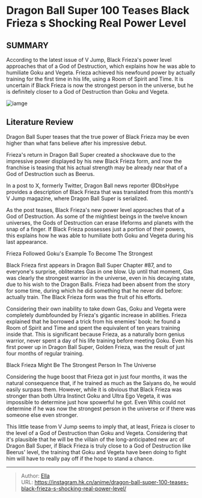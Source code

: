# Dragon Ball Super 100 Teases Black Frieza s Shocking Real Power Level


## SUMMARY 



  According to the latest issue of V Jump, Black Frieza&#39;s power level approaches that of a God of Destruction, which explains how he was able to humiliate Goku and Vegeta.   Frieza achieved his newfound power by actually training for the first time in his life, using a Room of Spirit and Time.   It is uncertain if Black Frieza is now the strongest person in the universe, but he is definitely closer to a God of Destruction than Goku and Vegeta.  

![iamge](https://static1.srcdn.com/wordpress/wp-content/uploads/2023/10/10-dragon-ball-strongest-5.jpg)

## Literature Review

Dragon Ball Super teases that the true power of Black Frieza may be even higher than what fans believe after his impressive debut.




Frieza&#39;s return in Dragon Ball Super created a shockwave due to the impressive power displayed by his new Black Frieza form, and now the franchise is teasing that his actual strength may be already near that of a God of Destruction such as Beerus.




In a post to X, formerly Twitter, Dragon Ball news reporter @DbsHype provides a description of Black Frieza that was translated from this month&#39;s V Jump magazine, where Dragon Ball Super is serialized.


 

As the post teases, Black Frieza&#39;s new power level approaches that of a God of Destruction. As some of the mightiest beings in the twelve known universes, the Gods of Destruction can erase lifeforms and planets with the snap of a finger. If Black Frieza possesses just a portion of their powers, this explains how he was able to humiliate both Goku and Vegeta during his last appearance.


 Frieza Followed Goku&#39;s Example To Become The Strongest 
          




Black Frieza first appears in Dragon Ball Super Chapter #87, and to everyone&#39;s surprise, obliterates Gas in one blow. Up until that moment, Gas was clearly the strongest warrior in the universe, even in his decaying state, due to his wish to the Dragon Balls. Frieza had been absent from the story for some time, during which he did something that he never did before: actually train. The Black Frieza form was the fruit of his efforts.

Considering their own inability to take down Gas, Goku and Vegeta were completely dumbfounded by Frieza&#39;s gigantic increase in abilities. Frieza explained that he borrowed a trick from his enemies&#39; book: he found a Room of Spirit and Time and spent the equivalent of ten years training inside that. This is significant because Frieza, as a naturally born genius warrior, never spent a day of his life training before meeting Goku. Even his first power up in Dragon Ball Super, Golden Frieza, was the result of just four months of regular training.



 Black Frieza Might Be The Strongest Person In The Universe 
          




Considering the huge boost that Frieza got in just four months, it was the natural consequence that, if he trained as much as the Saiyans do, he would easily surpass them. However, while it is obvious that Black Frieza was stronger than both Ultra Instinct Goku and Ultra Ego Vegeta, it was impossible to determine just how spowerful he got. Even Whis could not determine if he was now the strongest person in the universe or if there was someone else even stronger.

This little tease from V Jump seems to imply that, at least, Frieza is closer to the level of a God of Destruction than Goku and Vegeta. Considering that it&#39;s plausible that he will be the villain of the long-anticipated new arc of Dragon Ball Super, if Black Frieza is truly close to a God of Destruction like Beerus&#39; level, the training that Goku and Vegeta have been doing to fight him will have to really pay off if the hope to stand a chance.



---

> Author: [Ella](https://instagram.hk.cn/)  
> URL: https://instagram.hk.cn/anime/dragon-ball-super-100-teases-black-frieza-s-shocking-real-power-level/  

